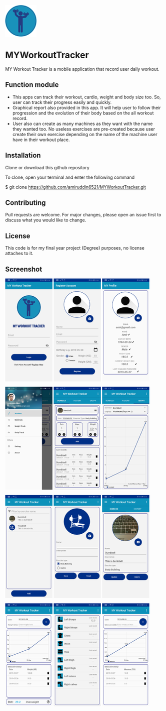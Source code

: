 <img src="https://github.com/amiruddin6521/MYWorkoutTracker/blob/master/screenshot/logo.png" width="100" height="100">

# MYWorkoutTracker
MY Workout Tracker is a mobile application that record user daily workout. 

## Function module
- This apps can track their workout, cardio, weight and body size too. So, user can track their progress easily and quickly. 
- Graphical report also provided in this app. It will help user to follow their progression and the evolution of their body based on 
the all workout record.
- User also can create as many machines as they want with the name they wanted too. No useless exercises are pre-created because user 
create their own exercise depending on the name of the machine user have in their workout place.

## Installation

Clone or download this github repository

To clone, open your terminal and enter the following command

$ git clone https://github.com/amiruddin6521/MYWorkoutTracker.git

## Contributing
Pull requests are welcome. For major changes, please open an issue first to discuss what you would like to change.

## License
This code is for my final year project (Degree) purposes, no license attaches to it.

## Screenshot
<img src="https://github.com/amiruddin6521/MYWorkoutTracker/blob/master/screenshot/ss1.jpg" width="30%" height="30%"> <img src="https://github.com/amiruddin6521/MYWorkoutTracker/blob/master/screenshot/ss2.jpg" width="30%" height="30%"> <img src="https://github.com/amiruddin6521/MYWorkoutTracker/blob/master/screenshot/ss3.jpg" width="30%" height="30%">

<img src="https://github.com/amiruddin6521/MYWorkoutTracker/blob/master/screenshot/ss15.jpg" width="30%" height="30%"> <img src="https://github.com/amiruddin6521/MYWorkoutTracker/blob/master/screenshot/ss4.jpg" width="30%" height="30%"> <img src="https://github.com/amiruddin6521/MYWorkoutTracker/blob/master/screenshot/ss6.jpg" width="30%" height="30%">

<img src="https://github.com/amiruddin6521/MYWorkoutTracker/blob/master/screenshot/ss7.jpg" width="30%" height="30%"> <img src="https://github.com/amiruddin6521/MYWorkoutTracker/blob/master/screenshot/ss8.jpg" width="30%" height="30%"> <img src="https://github.com/amiruddin6521/MYWorkoutTracker/blob/master/screenshot/ss9.jpg" width="30%" height="30%">

<img src="https://github.com/amiruddin6521/MYWorkoutTracker/blob/master/screenshot/ss11.jpg" width="30%" height="30%"> <img src="https://github.com/amiruddin6521/MYWorkoutTracker/blob/master/screenshot/ss12.jpg" width="30%" height="30%"> <img src="https://github.com/amiruddin6521/MYWorkoutTracker/blob/master/screenshot/ss13.jpg" width="30%" height="30%">
